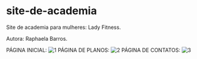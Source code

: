 # site-de-academia
Site de academia para mulheres: Lady Fitness.

Autora: Raphaela Barros.

PÁGINA INICIAL:
![1](https://user-images.githubusercontent.com/98046855/168671487-2c11e49e-5d10-4035-850f-b5b48691e125.JPG)
PÁGINA DE PLANOS:
![2](https://user-images.githubusercontent.com/98046855/168671505-faf2abf6-ec6a-480c-a5ff-45d0e62d85ba.JPG)
PÁGINA DE CONTATOS:
![3](https://user-images.githubusercontent.com/98046855/168671516-5c5fad77-4831-4321-9e99-2eca26b33192.JPG)
